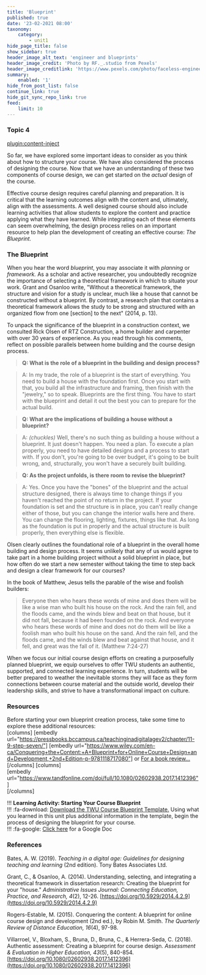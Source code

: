 ```yaml
---
title: 'Blueprint'
published: true
date: '23-02-2021 08:00'
taxonomy:
    category:
        - unit1
hide_page_title: false
show_sidebar: true
header_image_alt_text: 'engineer and blueprints'
header_image_credit: 'Photo by RF._.studio from Pexels'
header_image_creditlink: 'https://www.pexels.com/photo/faceless-engineer-adding-details-to-sketch-of-aircraft-3825574/'
summary:
    enabled: '1'
hide_from_post_list: false
continue_link: true
hide_git_sync_repo_link: true
feed:
    limit: 10
---
```


### Topic 4
[plugin:content-inject](_important-reminders)

So far, we have explored some important ideas to consider as you think about how to structure your course. We have also considered the process of designing the course. Now that we have an understanding of these two components of course design, we can get started on the *actual* design of the course.

Effective course design requires careful planning and preparation. It is critical that the learning outcomes align with the content and, ultimately, align with the assessments. A well designed course should also include learning activities that allow students to explore the content and practice applying what they have learned. While integrating each of these elements can seem overwhelming, the design process relies on an important resource to help plan the development of creating an effective course: *The Blueprint.*

### The Blueprint

When you hear the word *blueprint*, you may associate it with *planning* or *framework.* As a scholar and active researcher, you undoubtedly recognize the importance of selecting a theoretical framework in which to situate your work. Grant and Osanloo write, "Without a theoretical framework, the structure and vision for a study is unclear, much like a house that cannot be constructed without a blueprint. By contrast, a research plan that contains a theoretical framework allows the study to be strong and structured with an organized flow from one [section] to the next" (2014, p. 13).

To unpack the significance of the blueprint in a construction context, we consulted Rick Olsen of RTZ Construction, a home builder and carpenter with over 30 years of experience. As you read through his comments, reflect on possible parallels between home building and the course design process.

> **Q: What is the role of a blueprint in the building and design process?**

> A: In my trade, the role of a blueprint is the start of everything. You need to build a house with the foundation first. Once you start with that, you build all the infrastructure and framing, then finish with the "jewelry," so to speak. Blueprints are the first thing. You have to start with the blueprint and detail it out the best you can to prepare for the actual build.

> **Q: What are the implications of building a house without a blueprint?**

> A: *(chuckles)* Well, there's no such thing as building a house without a blueprint. It just doesn't happen. You need a plan. To execute a plan properly, you need to have detailed designs and a process to start with. If you don't, you're going to be over budget, it's going to be built wrong, and, structurally, you won't have a securely built building.

> **Q: As the project unfolds, is there room to revise the blueprint?**

> A: Yes. Once you have the "bones" of the blueprint and the actual structure designed, there is always time to change things if you haven't reached the point of no return in the project. If your foundation is set and the structure is in place, you can't really change either of those, but you can change the interior walls here and there. You can change the flooring, lighting, fixtures, things like that. As long as the foundation is put in properly and the actual structure is built properly, then everything else is flexible.

Olsen clearly outlines the foundational role of a blueprint in the overall home building and design process. It seems unlikely that any of us would agree to take part in a home building project without a solid blueprint in place, but how often do we start a new semester without taking the time to step back and design a clear framework for our courses?

In the book of Matthew, Jesus tells the parable of the wise and foolish builders:

> Everyone then who hears these words of mine and does them will be like a wise man who built his house on the rock. And the rain fell, and the floods came, and the winds blew and beat on that house, but it did not fall, because it had been founded on the rock. And everyone who hears these words of mine and does not do them will be like a foolish man who built his house on the sand. And the rain fell, and the floods came, and the winds blew and beat against that house, and it fell, and great was the fall of it. (Matthew 7:24-27)

When we focus our initial course design efforts on creating a purposefully planned blueprint, we equip ourselves to offer TWU students an authentic, supported, and connected learning experience. In turn, students will be better prepared to weather the inevitable storms they will face as they form connections between course material and the outside world, develop their leadership skills, and strive to have a transformational impact on culture.

### Resources
Before starting your own blueprint creation process, take some time to explore these additional resources:  
[columns]
[embedly url="https://pressbooks.bccampus.ca/teachinginadigitalagev2/chapter/11-9-step-seven/"]
[embedly url="https://www.wiley.com/en-ca/Conquering+the+Content:+A+Blueprint+for+Online+Course+Design+and+Development,+2nd+Edition-p-9781118717080"] or [For a book review...](https://web-a-ebscohost-com.ezproxy.student.twu.ca/ehost/detail/detail?vid=3&sid=e569567f-1357-4f71-bfca-ab29bf89827f%40sessionmgr4008&bdata=JnNpdGU9ZWhvc3QtbGl2ZSZzY29wZT1zaXRl#AN=114746039&db=asn)
[/columns]
[columns]  
[embedly url="https://www.tandfonline.com/doi/full/10.1080/02602938.2017.1412396"]  
[/columns]

!!! **Learning Activity: Starting Your Course Blueprint**  
!!! :fa-download: [Download the TWU Course Blueprint Template.](https://mytwu.sharepoint.com/:w:/s/IDTeam/EfPUSAGXQ05AlQiXHYzAY0ABKkjLVbceKklhFjdk14gYDA?e=2oTJnH) Using what you learned in this unit plus additional information in the template, begin the process of designing the blueprint for your course.    
!!! :fa-google: [Click here](https://docs.google.com/document/d/1FWQxlxuVxyWw8RKloyIkJRf3rPfhz2mQ3_clZPpesQQ/copy) for a Google Doc

### References

Bates, A. W. (2019). *Teaching in a digital age: Guidelines for designing teaching and learning* (2nd edition). Tony Bates Associates Ltd.

Grant, C., & Osanloo, A. (2014). Understanding, selecting, and integrating a theoretical framework in dissertation research: Creating the blueprint for your "house." *Administrative Issues Journal: Connecting Education, Practice, and Research, 4*(2), 12-26. [https://doi.org/10.5929/2014.4.2.9](https://doi.org/10.5929/2014.4.2.9)

Rogers-Estable, M. (2015). Conquering the content: A blueprint for online course design and development (2nd ed.), by Robin M. Smith. *The Quarterly Review of Distance Education, 16*(4), 97-98.

Villarroel, V., Bloxham, S., Bruna, D., Bruna, C., & Herrera-Seda, C. (2018). Authentic assessment: Creating a blueprint for course design. *Assessment & Evaluation in Higher Education, 43*(5), 840-854. [https://doi.org/10.1080/02602938.2017.1412396](https://doi.org/10.1080/02602938.2017.1412396)
